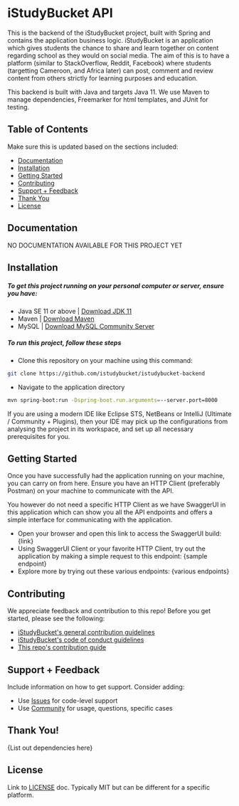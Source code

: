 # iStudyBucket API

This is the backend of the iStudyBucket project, built with Spring and contains the application business logic. 
iStudyBucket is an application which gives students the chance to share and learn together on content regarding school as they would on social media. The aim of this is to have a platform (similar to StackOverflow, Reddit, Facebook) where students (targetting Cameroon, and Africa later) can post, comment and review content from others strictly for learning purposes and education.

This backend is built with Java and targets Java 11. We use Maven to manage dependencies, Freemarker for html templates, and JUnit for testing.

<!--
**Note:** See individual language directories in this repo for technology-specific badges. 

[![CircleCI](https://img.shields.io/circleci/project/github/auth0/open-source-template.svg?style=flat-square)](https://circleci.com/gh/auth0/open-source-template/tree/master)
[![TravisCI](https://travis-ci.org/auth0/open-source-template.png)](https://travis-ci.org/auth0/open-source-template)
[![CodeCov](https://img.shields.io/codecov/c/github/auth0/open-source-template/v3.svg?style=flat-square)](https://codecov.io/github/auth0/open-source-template)
[![Coveralls](https://coveralls.io/repos/auth0/open-source-template/badge.svg?branch=master)](https://coveralls.io/r/auth0/open-source-template?branch=master)
[![Code Climate](https://img.shields.io/codeclimate/maintainability/auth0/open-source-template.svg)](https://codeclimate.com/github/auth0/open-source-template)
[![License](http://img.shields.io/:license-mit-blue.svg?style=flat)](https://opensource.org/licenses/MIT)
-->
## Table of Contents

Make sure this is updated based on the sections included:

- [Documentation](#documentation)
- [Installation](#installation)
- [Getting Started](#getting-started)
- [Contributing](#contributing)
- [Support + Feedback](#support--feedback)
- [Thank You](#thank-you)
- [License](#license)

## Documentation

NO DOCUMENTATION AVAILABLE FOR THIS PROJECT YET

## Installation

##### To get this project running on your personal computer or server, ensure you have:
- Java SE 11 or above | [Download JDK 11](https://www.oracle.com/java/technologies/javase/jdk11-archive-downloads.html)
- Maven | [Download Maven](https://maven.apache.org/download.cgi)
- MySQL | [Download MySQL Community Server](https://dev.mysql.com/downloads/mysql/)


##### To run this project, follow these steps

- Clone this repository on your machine using this command:
```bash
git clone https://github.com/istudybucket/istudybucket-backend
```

- Navigate to the application directory
```bash
mvn spring-boot:run -Dspring-boot.run.arguments=--server.port=8000
```

If you are using a modern IDE like Eclipse STS, NetBeans or IntelliJ (Ultimate / Community + Plugins), then your IDE may pick up the configurations from analysing the project in its workspace, and set up all necessary prerequisites for you.


## Getting Started

Once you have successfully had the application running on your machine, you can carry on from here. Ensure you have an HTTP Client (preferably Postman) on your machine to communicate with the API.

You however do not need a specific HTTP Client as we have SwaggerUI in this application which can show you all the API endpoints and offers a simple interface for communicating with the application.

 - Open your browser and open this link to access the SwaggerUI build: {link}
 - Using SwaggerUI Client or your favorite HTTP Client, try out the application by making a simple request to this endpoint: {sample endpoint}
 - Explore more by trying out these various endpoints: {various endpoints}

## Contributing

We appreciate feedback and contribution to this repo! Before you get started, please see the following:

- [iStudyBucket's general contribution guidelines](https://github.com/istudybucket/istudybucket-backend/blob/master/GENERAL-CONTRIBUTING.md)
- [iStudyBucket's code of conduct guidelines](https://github.com/istudybucket/istudybucket-backend/blob/master/CODE-OF-CONDUCT.md)
- [This repo's contribution guide](CONTRIBUTING.md)

## Support + Feedback

Include information on how to get support. Consider adding:

- Use [Issues](https://github.com/istudybucket/istudybucket-backend/issues) for code-level support
- Use [Community](https://matrix.to/#/#istudybucket:matrix.org) for usage, questions, specific cases

<!-- TODO fix this
## Vulnerability Reporting

Please do not report security vulnerabilities on the public GitHub issue tracker. The [Responsible Disclosure Program](https://auth0.com/whitehat) details the procedure for disclosing security issues.


## What is Auth0?

Auth0 helps you to easily:

- implement authentication with multiple identity providers, including social (e.g., Google, Facebook, Microsoft, LinkedIn, GitHub, Twitter, etc), or enterprise (e.g., Windows Azure AD, Google Apps, Active Directory, ADFS, SAML, etc.)
- log in users with username/password databases, passwordless, or multi-factor authentication
- link multiple user accounts together
- generate signed JSON Web Tokens to authorize your API calls and flow the user identity securely
- access demographics and analytics detailing how, when, and where users are logging in
- enrich user profiles from other data sources using customizable JavaScript rules

[Why Auth0?](https://auth0.com/why-auth0)
-->

## Thank You!

{List out dependencies here}

## License

Link to [LICENSE](LICENSE) doc. Typically MIT but can be different for a specific platform.

